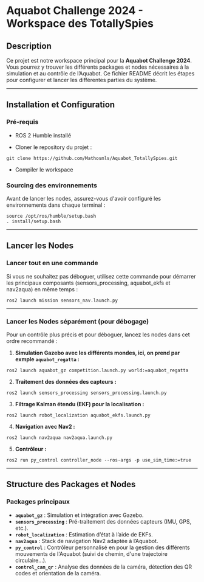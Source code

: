 # Aquabot Challenge 2024 - Workspace des TotallySpies

## Description
Ce projet est notre workspace principal pour la **Aquabot Challenge 2024**. Vous pourrez y trouver les différents packages et nodes nécessaires à la simulation et au contrôle de l’Aquabot. Ce fichier README décrit les étapes pour configurer et lancer les différentes parties du système.

---

## Installation et Configuration
### Pré-requis
- ROS 2 Humble installé 

- Cloner le repository du projet :
```
git clone https://github.com/Mathosmls/Aquabot_TotallySpies.git
```

- Compiler le workspace


### Sourcing des environnements
Avant de lancer les nodes, assurez-vous d'avoir configuré les environnements dans chaque terminal :
```
source /opt/ros/humble/setup.bash 
. install/setup.bash
```

---

## Lancer les Nodes

### Lancer tout en une commande
Si vous ne souhaitez pas déboguer, utilisez cette commande pour démarrer les principaux composants (sensors_processing, aquabot_ekfs et nav2aqua) en même temps :
```
ros2 launch mission sensors_nav.launch.py
```

---

### Lancer les Nodes séparément (pour débogage)
Pour un contrôle plus précis et pour déboguer, lancez les nodes dans cet ordre recommandé :

1. **Simulation Gazebo avec les différents mondes, ici, on prend par exmple `aquabot_regatta` :**
```
ros2 launch aquabot_gz competition.launch.py world:=aquabot_regatta
```

2. **Traitement des données des capteurs :**
```
ros2 launch sensors_processing sensors_processing.launch.py
```

3. **Filtrage Kalman étendu (EKF) pour la localisation :**
```
ros2 launch robot_localization aquabot_ekfs.launch.py
```

4. **Navigation avec Nav2 :**
```
ros2 launch nav2aqua nav2aqua.launch.py
```

5. **Contrôleur :**
```
ros2 run py_control controller_node --ros-args -p use_sim_time:=true
```

---

## Structure des Packages et Nodes
### Packages principaux
- **`aquabot_gz`** : Simulation et intégration avec Gazebo.
- **`sensors_processing`** : Pré-traitement des données capteurs (IMU, GPS, etc.).
- **`robot_localization`** : Estimation d’état à l’aide de EKFs.
- **`nav2aqua`** : Stack de navigation Nav2 adaptée à l’Aquabot.
- **`py_control`** : Contrôleur personnalisé en pour la gestion des différents mouvements de l'Aquabot (suivi de chemin, d'une trajectoire circulaire...).
- **`control_cam_qr`** : Analyse des données de la caméra, détection des QR codes et orientation de la caméra.

